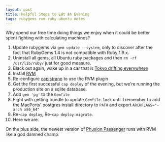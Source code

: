 ```yaml
---
layout: post
title: Helpful Steps to Eat an Evening
tags: rubygems rvm ruby ubuntu notes
---
```

Why spend our free time doing things we enjoy when it could be better spent
fighting with calculating machines?

1. Update rubygems via `gem update --system`, only to discover after the fact
   that RubyGems 1.4 is not compatible with Ruby 1.9.x.
1. Uninstall all gems, all Ubuntu ruby packages and then
   `rm -rf /usr/lib/ruby/` just for good measure.
1. Black out again, wake up in a car that is
   [Tokyo drifting everywhere](http://www.youtube.com/watch?v=AUhE5KsJ5hk)
1. Install [RVM](http://rvm.beginrescueend.com/)
1. Re-configure [capistrano](https://github.com/capistrano/capistrano) to use
   the RVM plugin
1. Get the first successful `cap deploy` of the evening, but we're running
   the production site on a sqlite database.
1. Add `gem 'pg'` to the `Gemfile`
1. Fight with getting bundle to update `Gemfile.lock` until I remember to add 
   the MacPorts' postgres install directory to `PATH` and export
   `ARCHFLAGS="-arch x86_64"`
1. Re-`cap deploy`, Re-`cap deploy:migrate`.
1. Here we are.

On the plus side, the newest version of
[Phusion Passenger](http://www.modrails.com/) runs with RVM like a god
damned champ.
